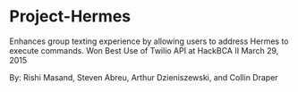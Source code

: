# Project-Hermes
Enhances group texting experience by allowing users to address Hermes to execute commands. Won Best Use of Twilio API at HackBCA II March 29, 2015

By: Rishi Masand, Steven Abreu, Arthur Dzieniszewski, and Collin Draper
